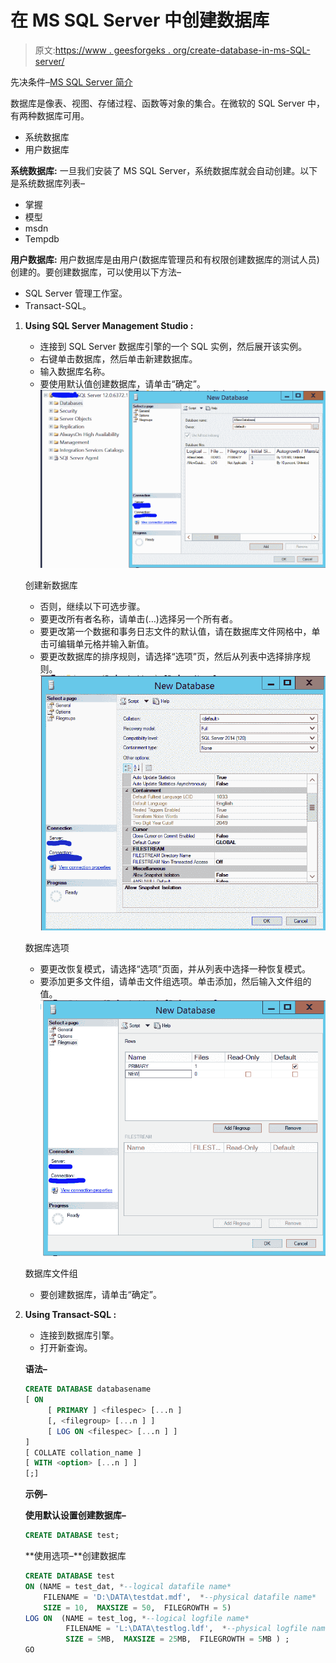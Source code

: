 # 在 MS SQL Server 中创建数据库

> 原文:[https://www . geesforgeks . org/create-database-in-ms-SQL-server/](https://www.geeksforgeeks.org/create-database-in-ms-sql-server/)

先决条件–[MS SQL Server 简介](https://www.geeksforgeeks.org/introduction-of-ms-sql-server/)

数据库是像表、视图、存储过程、函数等对象的集合。在微软的 SQL Server 中，有两种数据库可用。

*   系统数据库
*   用户数据库

**系统数据库:**
一旦我们安装了 MS SQL Server，系统数据库就会自动创建。以下是系统数据库列表–

*   掌握
*   模型
*   msdn
*   Tempdb

**用户数据库:**
用户数据库是由用户(数据库管理员和有权限创建数据库的测试人员)创建的。要创建数据库，可以使用以下方法–

*   SQL Server 管理工作室。
*   Transact-SQL。

1.  **Using SQL Server Management Studio :**
    *   连接到 SQL Server 数据库引擎的一个 SQL 实例，然后展开该实例。
    *   右键单击数据库，然后单击新建数据库。
    *   输入数据库名称。
    *   要使用默认值创建数据库，请单击“确定”。![](img/36f6246d60e1c4cd571aaab1230deee5.png)

    创建新数据库

    *   否则，继续以下可选步骤。
    *   要更改所有者名称，请单击(…)选择另一个所有者。
    *   要更改第一个数据和事务日志文件的默认值，请在数据库文件网格中，单击可编辑单元格并输入新值。
    *   要更改数据库的排序规则，请选择“选项”页，然后从列表中选择排序规则。![](img/757cf6a6c05a822e5ff2e734a08640f5.png)

    数据库选项

    *   要更改恢复模式，请选择“选项”页面，并从列表中选择一种恢复模式。
    *   要添加更多文件组，请单击文件组选项。单击添加，然后输入文件组的值。![](img/ab8547b0ad20e5fd5fff415954390c31.png)

    数据库文件组

    *   要创建数据库，请单击“确定”。
2.  **Using Transact-SQL :**
    *   连接到数据库引擎。
    *   打开新查询。

    **语法–**

    ```sql
    CREATE DATABASE databasename
    [ ON
         [ PRIMARY ] <filespec> [...n ]
         [, <filegroup> [...n ] ]
         [ LOG ON <filespec> [...n ] ]
    ]
    [ COLLATE collation_name ]
    [ WITH <option> [...n ] ]
    [;]
    ```

    **示例–**

    **使用默认设置创建数据库–**

    ```sql
    CREATE DATABASE test;
    ```

    **使用选项–**创建数据库

    ```sql
    CREATE DATABASE test  
    ON (NAME = test_dat, *--logical datafile name*
        FILENAME = 'D:\DATA\testdat.mdf',  *--physical datafile name*
        SIZE = 10,  MAXSIZE = 50,  FILEGROWTH = 5)  
    LOG ON  (NAME = test_log, *--logical logfile name*
             FILENAME = 'L:\DATA\testlog.ldf',  *--physical logfile name*
             SIZE = 5MB,  MAXSIZE = 25MB,  FILEGROWTH = 5MB ) ;  
    GO
    ```